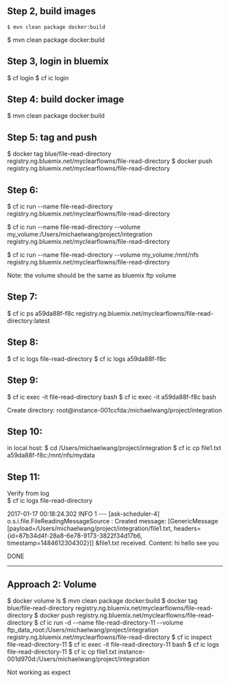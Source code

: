 ## Step 2, build images
```
$ mvn clean package docker:build
```
$ mvn clean package docker:build

## Step 3, login in bluemix
$ cf login
$ cf ic login

## Step 4: build docker image
$ mvn clean package docker:build

## Step 5: tag and push
$ docker tag blue/file-read-directory registry.ng.bluemix.net/myclearflowns/file-read-directory
$ docker push registry.ng.bluemix.net/myclearflowns/file-read-directory

## Step 6: 
$ cf ic run --name file-read-directory  registry.ng.bluemix.net/myclearflowns/file-read-directory

$ cf ic run --name file-read-directory --volume my_volume:/Users/michaelwang/project/integration  registry.ng.bluemix.net/myclearflowns/file-read-directory

$ cf ic run --name file-read-directory --volume my_volume:/mnt/nfs registry.ng.bluemix.net/myclearflowns/file-read-directory

Note: the volume should be the same as bluemix ftp volume

## Step 7:
$ cf ic ps
a59da88f-f8c registry.ng.bluemix.net/myclearflowns/file-read-directory:latest

## Step 8:
$ cf ic logs file-read-directory
$ cf ic logs a59da88f-f8c

## Step 9:
$ cf ic exec -it file-read-directory bash
$ cf ic exec -it a59da88f-f8c bash

Create directory: 
root@instance-001ccfda:/michaelwang/project/integration

## Step 10:
in local host:
$ cd /Users/michaelwang/project/integration 
$ cf ic cp file1.txt a59da88f-f8c:/mnt/nfs/mydata

## Step 11:   
Verify from log   
$ cf ic logs file-read-directory   

2017-01-17 00:18:24.302  INFO 1 --- [ask-scheduler-4] o.s.i.file.FileReadingMessageSource      : Created message: [GenericMessage [payload=/Users/michaelwang/project/integration/file1.txt, headers={id=87b34d4f-28a8-6e78-9173-3822f34d17b6, timestamp=1484612304302}]]
&file1.txt received. Content: hi hello
see you


DONE

---
## Approach 2: Volume
$ docker volume ls
$ mvn clean package docker:build
$ docker tag blue/file-read-directory registry.ng.bluemix.net/myclearflowns/file-read-directory
$ docker push registry.ng.bluemix.net/myclearflowns/file-read-directory
$ cf ic run -d --name file-read-directory-11  --volume ftp_data_root:/Users/michaelwang/project/integration registry.ng.bluemix.net/myclearflowns/file-read-directory
$ cf ic inspect file-read-directory-11
$ cf ic exec -it file-read-directory-11 bash
$ cf ic logs file-read-directory-11
$ cf ic cp file1.txt instance-001d970d:/Users/michaelwang/project/integration
                                        
Not working as expect



